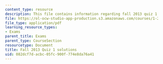 ```yaml
---
content_type: resource
description: This file contains information regarding fall 2013 quiz 1 solutions.
file: https://ol-ocw-studio-app-production.s3.amazonaws.com/courses/1-264j-database-internet-and-systems-integration-technologies-fall-2013/082dcf7dacbc05fc900f774e8da76a41_MIT1_264JF13_F13_Q1_sol.pdf
file_type: application/pdf
learning_resource_types:
- Exams
parent_title: Exams
parent_type: CourseSection
resourcetype: Document
title: Fall 2013 Quiz 1 solutions
uid: 082dcf7d-acbc-05fc-900f-774e8da76a41
---
```

